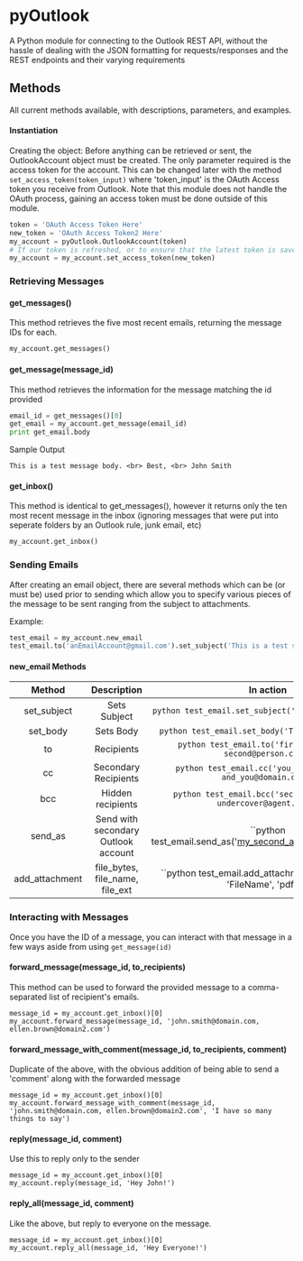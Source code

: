 # pyOutlook
A Python module for connecting to the Outlook REST API, without the hassle of dealing with the JSON formatting for requests/responses and the REST endpoints and their varying requirements

## Methods
All current methods available, with descriptions, parameters, and examples.

#### Instantiation
Creating the object: Before anything can be retrieved or sent, the OutlookAccount object must be created. The only parameter required is the access token for the account. This can be changed later with the method ```set_access_token(token_input)``` where 'token_input' is the OAuth Access token you receive from Outlook. Note that this module does not handle the OAuth process, gaining an access token must be done outside of this module.

```python
token = 'OAuth Access Token Here'
new_token = 'OAuth Access Token2 Here'
my_account = pyOutlook.OutlookAccount(token)
# If our token is refreshed, or to ensure that the latest token is saved prior to calling a method. 
my_account = my_account.set_access_token(new_token)
```
### Retrieving Messages

#### get_messages()
This method retrieves the five most recent emails, returning the message IDs for each.
```python
my_account.get_messages()
```
#### get_message(message_id)
This method retrieves the information for the message matching the id provided
```python
email_id = get_messages()[0]
get_email = my_account.get_message(email_id)
print get_email.body
```
Sample Output
```
This is a test message body. <br> Best, <br> John Smith
```
#### get_inbox()
This method is identical to get_messages(), however it returns only the ten most recent message in the inbox (ignoring messages that were put into seperate folders by an Outlook rule, junk email, etc)

```python
my_account.get_inbox()
```

### Sending Emails
After creating an email object, there are several methods which can be (or must be) used prior to sending which allow you to specify various pieces of the message to be sent ranging from the subject to attachments.

Example:
```python
test_email = my_account.new_email
test_email.to('anEmailAccount@gmail.com').set_subject('This is a test subject').set_body('This is a test body. <br> Best, <br> John Smith').add_attachment('FILE_BYTES_HERE', 'FileName', 'pdf').send()
```

#### new_email Methods

| Method       | Description                       | In action                                                            |
|:---------:   |:----------------------:           |:-------------------------------------------------------------------: |
|set_subject   |Sets Subject                       |```python test_email.set_subject('This is a subject')```              |
|set_body      |Sets Body                          |```python test_email.set_body('This is body text')```                 |
|to            |Recipients                         |```python test_email.to('first@person.com, second@person.com')```     |
|cc            |Secondary Recipients               |```python test_email.cc('you_to@domain.com, and_you@domain.com')```   |
|bcc           |Hidden recipients                  |```python test_email.bcc('secretive@guy.com, undercover@agent.com')```|
|send_as       |Send with secondary Outlook account|``python test_email.send_as('my_second_alias@outlook.com')```         |
|add_attachment|file_bytes, file_name, file_ext    |``python test_email.add_attachment('FILE_BYTES', 'FileName', 'pdf')```|

### Interacting with Messages
Once you have the ID of a message, you can interact with that message in a few ways aside from using ```get_message(id)```

#### forward_message(message_id, to_recipients)
This method can be used to forward the provided message to a comma-separated list of recipient's emails.
```
message_id = my_account.get_inbox()[0]
my_account.forward_message(message_id, 'john.smith@domain.com, ellen.brown@domain2.com')
```

#### forward_message_with_comment(message_id, to_recipients, comment)
Duplicate of the above, with the obvious addition of being able to send a 'comment' along with the forwarded message
```
message_id = my_account.get_inbox()[0]
my_account.forward_message_with_comment(message_id, 'john.smith@domain.com, ellen.brown@domain2.com', 'I have so many things to say')
```

#### reply(message_id, comment)
Use this to reply only to the sender
```
message_id = my_account.get_inbox()[0]
my_account.reply(message_id, 'Hey John!')
```

#### reply_all(message_id, comment)
Like the above, but reply to everyone on the message. 
```
message_id = my_account.get_inbox()[0]
my_account.reply_all(message_id, 'Hey Everyone!')
```
